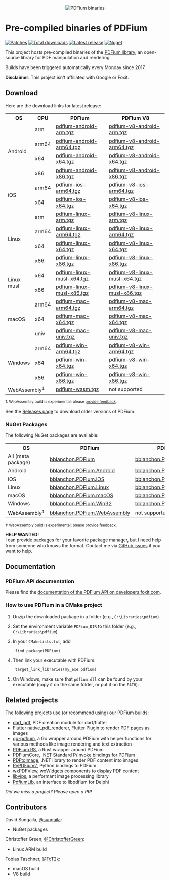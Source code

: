 <p align="center">
  <img alt="PDFium binaries" src=".github/images/header.svg" />
</p>

# Pre-compiled binaries of PDFium

[![Patches](https://github.com/bblanchon/pdfium-binaries/actions/workflows/patch.yml/badge.svg?branch=master)](https://github.com/bblanchon/pdfium-binaries/actions/workflows/patch.yml)
[![Total downloads](https://img.shields.io/github/downloads/bblanchon/pdfium-binaries/total)](https://github.com/bblanchon/pdfium-binaries/releases/)
[![Latest release](https://img.shields.io/github/v/release/bblanchon/pdfium-binaries?display_name=release&include_prereleases)](https://github.com/bblanchon/pdfium-binaries/releases/latest/)
[![Nuget](https://img.shields.io/nuget/v/bblanchon.PDFium)](https://www.nuget.org/packages/bblanchon.PDFium/)

This project hosts pre-compiled binaries of the [PDFium library](https://pdfium.googlesource.com/pdfium/), an open-source library for PDF manipulation and rendering.

Builds have been triggered automatically every Monday since 2017.

**Disclaimer**: This project isn't affiliated with Google or Foxit.

## Download

Here are the download links for latest release:

<table>
  <tr>
    <th>OS</th>
    <th>CPU</th>
    <th>PDFium</th>
    <th>PDFium V8</th>
  </tr>

  <tr>
    <td rowspan="4">Android</td>
    <td>arm</td>
    <td><a href="https://github.com/bblanchon/pdfium-binaries/releases/latest/download/pdfium-android-arm.tgz">pdfium-android-arm.tgz</a></td>
    <td><a href="https://github.com/bblanchon/pdfium-binaries/releases/latest/download/pdfium-v8-android-arm.tgz">pdfium-v8-android-arm.tgz</a></td>
  </tr>
  <tr>
    <td>arm64</td>
    <td><a href="https://github.com/bblanchon/pdfium-binaries/releases/latest/download/pdfium-android-arm64.tgz">pdfium-android-arm64.tgz</a></td>
    <td><a href="https://github.com/bblanchon/pdfium-binaries/releases/latest/download/pdfium-v8-android-arm64.tgz">pdfium-v8-android-arm64.tgz</a></td>
  </tr>
  <tr>
    <td>x64</td>
    <td><a href="https://github.com/bblanchon/pdfium-binaries/releases/latest/download/pdfium-android-x64.tgz">pdfium-android-x64.tgz</a></td>
    <td><a href="https://github.com/bblanchon/pdfium-binaries/releases/latest/download/pdfium-v8-android-x64.tgz">pdfium-v8-android-x64.tgz</a></td>
  </tr>
  <tr>
    <td>x86</td>
    <td><a href="https://github.com/bblanchon/pdfium-binaries/releases/latest/download/pdfium-android-x86.tgz">pdfium-android-x86.tgz</a></td>
    <td><a href="https://github.com/bblanchon/pdfium-binaries/releases/latest/download/pdfium-v8-android-x86.tgz">pdfium-v8-android-x86.tgz</a></td>
  </tr>

  <tr>
    <td rowspan="2">iOS</td>
    <td>arm64</td>
    <td><a href="https://github.com/bblanchon/pdfium-binaries/releases/latest/download/pdfium-ios-arm64.tgz">pdfium-ios-arm64.tgz</a></td>
    <td><a href="https://github.com/bblanchon/pdfium-binaries/releases/latest/download/pdfium-v8-ios-arm64.tgz">pdfium-v8-ios-arm64.tgz</a></td>
  </tr>
  <tr>
    <td>x64</td>
    <td><a href="https://github.com/bblanchon/pdfium-binaries/releases/latest/download/pdfium-ios-x64.tgz">pdfium-ios-x64.tgz</a></td>
    <td><a href="https://github.com/bblanchon/pdfium-binaries/releases/latest/download/pdfium-v8-ios-x64.tgz">pdfium-v8-ios-x64.tgz</a></td>
  </tr>

  <tr>
    <td rowspan="4">Linux</td>
    <td>arm</td>
    <td><a href="https://github.com/bblanchon/pdfium-binaries/releases/latest/download/pdfium-linux-arm.tgz">pdfium-linux-arm.tgz</a></td>
    <td><a href="https://github.com/bblanchon/pdfium-binaries/releases/latest/download/pdfium-v8-linux-arm.tgz">pdfium-v8-linux-arm.tgz</a></td>
  </tr>
  <tr>
    <td>arm64</td>
    <td><a href="https://github.com/bblanchon/pdfium-binaries/releases/latest/download/pdfium-linux-arm64.tgz">pdfium-linux-arm64.tgz</a></td>
    <td><a href="https://github.com/bblanchon/pdfium-binaries/releases/latest/download/pdfium-v8-linux-arm64.tgz">pdfium-v8-linux-arm64.tgz</a></td>
  </tr>
  <tr>
    <td>x64</td>
    <td><a href="https://github.com/bblanchon/pdfium-binaries/releases/latest/download/pdfium-linux-x64.tgz">pdfium-linux-x64.tgz</a></td>
    <td><a href="https://github.com/bblanchon/pdfium-binaries/releases/latest/download/pdfium-v8-linux-x64.tgz">pdfium-v8-linux-x64.tgz</a></td>
  </tr>
  <tr>
    <td>x86</td>
    <td><a href="https://github.com/bblanchon/pdfium-binaries/releases/latest/download/pdfium-linux-x86.tgz">pdfium-linux-x86.tgz</a></td>
    <td><a href="https://github.com/bblanchon/pdfium-binaries/releases/latest/download/pdfium-v8-linux-x86.tgz">pdfium-v8-linux-x86.tgz</a></td>
  </tr>

  <tr>
    <td rowspan="2">Linux<br>musl</td>
    <td>x64</td>
    <td><a href="https://github.com/bblanchon/pdfium-binaries/releases/latest/download/pdfium-linux-musl-x64.tgz">pdfium-linux-musl-x64.tgz</a></td>
    <td><a href="https://github.com/bblanchon/pdfium-binaries/releases/latest/download/pdfium-v8-linux-musl-x64.tgz">pdfium-v8-linux-musl-x64.tgz</a></td>
  </tr>
  <tr>
    <td>x86</td>
    <td><a href="https://github.com/bblanchon/pdfium-binaries/releases/latest/download/pdfium-linux-musl-x86.tgz">pdfium-linux-musl-x86.tgz</a></td>
    <td><a href="https://github.com/bblanchon/pdfium-binaries/releases/latest/download/pdfium-v8-linux-musl-x86.tgz">pdfium-v8-linux-musl-x86.tgz</a></td>
  </tr>

  <tr>
    <td rowspan="3">macOS</td>
    <td>arm64</td>
    <td><a href="https://github.com/bblanchon/pdfium-binaries/releases/latest/download/pdfium-mac-arm64.tgz">pdfium-mac-arm64.tgz</a></td>
    <td><a href="https://github.com/bblanchon/pdfium-binaries/releases/latest/download/pdfium-v8-mac-arm64.tgz">pdfium-v8-mac-arm64.tgz</a></td>
  </tr>
  <tr>
    <td>x64</td>
    <td><a href="https://github.com/bblanchon/pdfium-binaries/releases/latest/download/pdfium-mac-x64.tgz">pdfium-mac-x64.tgz</a></td>
    <td><a href="https://github.com/bblanchon/pdfium-binaries/releases/latest/download/pdfium-v8-mac-x64.tgz">pdfium-v8-mac-x64.tgz</a></td>
  </tr>
  <tr>
    <td>univ</td>
    <td><a href="https://github.com/bblanchon/pdfium-binaries/releases/latest/download/pdfium-mac-univ.tgz">pdfium-mac-univ.tgz</a></td>
    <td><a href="https://github.com/bblanchon/pdfium-binaries/releases/latest/download/pdfium-v8-mac-univ.tgz">pdfium-v8-mac-univ.tgz</a></td>
  </tr>

  <tr>
    <td rowspan="3">Windows</td>
    <td>arm64</td>
    <td><a href="https://github.com/bblanchon/pdfium-binaries/releases/latest/download/pdfium-win-arm64.tgz">pdfium-win-arm64.tgz</a></td>
    <td><a href="https://github.com/bblanchon/pdfium-binaries/releases/latest/download/pdfium-v8-win-arm64.tgz">pdfium-v8-win-arm64.tgz</a></td>
  </tr>
  <tr>
    <td>x64</td>
    <td><a href="https://github.com/bblanchon/pdfium-binaries/releases/latest/download/pdfium-win-x64.tgz">pdfium-win-x64.tgz</a></td>
    <td><a href="https://github.com/bblanchon/pdfium-binaries/releases/latest/download/pdfium-v8-win-x64.tgz">pdfium-v8-win-x64.tgz</a></td>
  </tr>
  <tr>
    <td>x86</td>
    <td><a href="https://github.com/bblanchon/pdfium-binaries/releases/latest/download/pdfium-win-x86.tgz">pdfium-win-x86.tgz</a></td>
    <td><a href="https://github.com/bblanchon/pdfium-binaries/releases/latest/download/pdfium-v8-win-x86.tgz">pdfium-v8-win-x86.tgz</a></td>
  </tr>

  <tr>
    <td colspan="2">WebAssembly<sup>1</sup></td>
    <td><a href="https://github.com/bblanchon/pdfium-binaries/releases/latest/download/pdfium-wasm.tgz">pdfium-wasm.tgz</a></td>
    <td>not supported</td>
  </tr>
</table>

<small>1: WebAssembly build is experimental; please [provide feedback](https://github.com/bblanchon/pdfium-binaries/issues/28).</small>

See the [Releases page](https://github.com/bblanchon/pdfium-binaries/releases) to download older versions of PDFium.

### NuGet Packages

The following NuGet packages are available:

<table>
  <tr>
    <th>OS</th>
    <th>PDFium</th>
    <th>PDFium V8</th>
  </tr>

  <tr>
    <td>All (meta package)</td>
    <td><a href="https://www.nuget.org/packages/bblanchon.PDFium/">bblanchon.PDFium</a></td>
    <td><a href="https://www.nuget.org/packages/bblanchon.PDFiumV8/">bblanchon.PDFiumV8</a></td>
  </tr>

  <tr>
    <td>Android</td>
    <td><a href="https://www.nuget.org/packages/bblanchon.PDFium.Android/">bblanchon.PDFium.Android</a></td>
    <td><a href="https://www.nuget.org/packages/bblanchon.PDFiumV8.Android/">bblanchon.PDFiumV8.Android</a></td>
  </tr>

  <tr>
    <td>iOS</td>
    <td><a href="https://www.nuget.org/packages/bblanchon.PDFium.iOS/">bblanchon.PDFium.iOS</a></td>
    <td><a href="https://www.nuget.org/packages/bblanchon.PDFiumV8.iOS/">bblanchon.PDFiumV8.iOS</a></td>
  </tr>

  <tr>
    <td>Linux</td>
    <td><a href="https://www.nuget.org/packages/bblanchon.PDFium.Linux/">bblanchon.PDFium.Linux</a></td>
    <td><a href="https://www.nuget.org/packages/bblanchon.PDFiumV8.Linux/">bblanchon.PDFiumV8.Linux</a></td>
  </tr>

  <tr>
    <td>macOS</td>
    <td><a href="https://www.nuget.org/packages/bblanchon.PDFium.macOS/">bblanchon.PDFium.macOS</a></td>
    <td><a href="https://www.nuget.org/packages/bblanchon.PDFiumV8.macOS/">bblanchon.PDFiumV8.macOS</a></td>
  </tr>

  <tr>
    <td>Windows</td>
    <td><a href="https://www.nuget.org/packages/bblanchon.PDFium.Win32/">bblanchon.PDFium.Win32</a></td>
    <td><a href="https://www.nuget.org/packages/bblanchon.PDFiumV8.Win32/">bblanchon.PDFiumV8.Win32</a></td>
  </tr>

  <tr>
    <td>WebAssembly<sup>1</sup></td>
    <td><a href="https://www.nuget.org/packages/bblanchon.PDFium.WebAssembly/">bblanchon.PDFium.WebAssembly</a></td>
    <td>not supported</td>
  </tr>
</table>

<small>1: WebAssembly build is experimental; please [provide feedback](https://github.com/bblanchon/pdfium-binaries/issues/28).</small>

**HELP WANTED!**  
I can provide packages for your favorite package manager, but I need help from someone who knows the format. Contact me via [GitHub issues](https://github.com/bblanchon/pdfium-binaries/issues) if you want to help.

## Documentation

### PDFium API documentation

Please find the [documentation of the PDFium API on developers.foxit.com](https://developers.foxit.com/resources/pdf-sdk/c_api_reference_pdfium/index.html).

### How to use PDFium in a CMake project

1. Unzip the downloaded package in a folder (e.g., `C:\Libraries\pdfium`)
2. Set the environment variable `PDFium_DIR` to this folder (e.g., `C:\Libraries\pdfium`)
3. In your `CMakeLists.txt`, add

        find_package(PDFium)

4. Then link your executable with PDFium:

        target_link_libraries(my_exe pdfium)

5. On Windows, make sure that `pdfium.dll` can be found by your executable (copy it on the same folder, or put it on the `PATH`).


## Related projects

The following projects use (or recommend using) our PDFium builds:

* [dart_pdf](https://github.com/DavBfr/dart_pdf), PDF creation module for dart/flutter
* [Flutter native_pdf_renderer](https://github.com/rbcprolabs/packages.flutter/tree/master/packages/native_pdf_renderer), Flutter Plugin to render PDF pages as images
* [go-pdfium](https://github.com/klippa-app/go-pdfium), a Go wrapper around PDFium with helper functions for various methods like image rendering and text extraction
* [PDFium RS](https://github.com/asafigan/pdfium_rs), a Rust wrapper around PDFium
* [PDFiumCore](https://github.com/Dtronix/PDFiumCore), .NET Standard P/Invoke bindings for PDFium
* [PDFtoImage](https://github.com/sungaila/PDFtoImage), .NET library to render PDF content into images
* [PyPDFium2](https://github.com/pypdfium2-team/pypdfium2), Python bindings to PDFium
* [wxPDFView](https://github.com/TcT2k/wxPDFView), wxWidgets components to display PDF content
* [libvips](https://github.com/libvips/libvips), a performant image processing library
* [PdfiumLib](https://github.com/ahausladen/PdfiumLib), an interface to libpdfium for Delphi

*Did we miss a project? Please open a PR!*  


## Contributors

David Sungaila, [@sungaila](https://github.com/sungaila):

* NuGet packages

Christoffer Green, [@ChristofferGreen](https://github.com/ChristofferGreen):

* Linux ARM build

Tobias Taschner, [@TcT2k](https://github.com/TcT2k):

* macOS build
* V8 build
